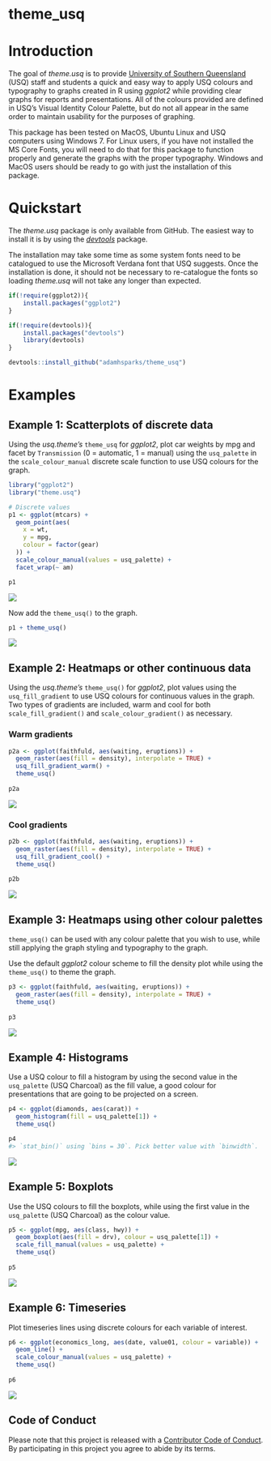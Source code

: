 theme\_usq
================

Introduction
============

The goal of *theme.usq* is to provide [University of Southern
Queensland](https://usq.edu.au) (USQ) staff and students a quick and
easy way to apply USQ colours and typography to graphs created in R
using *ggplot2* while providing clear graphs for reports and
presentations. All of the colours provided are defined in USQ’s Visual
Identity Colour Palette, but do not all appear in the same order to
maintain usability for the purposes of graphing.

This package has been tested on MacOS, Ubuntu Linux and USQ computers
using Windows 7. For Linux users, if you have not installed the MS Core
Fonts, you will need to do that for this package to function properly
and generate the graphs with the proper typography. Windows and MacOS
users should be ready to go with just the installation of this package.

Quickstart
==========

The *theme.usq* package is only available from GitHub. The easiest way
to install it is by using the
[*devtools*](https://github.com/hadley/devtools) package.

The installation may take some time as some system fonts need to be
catalogued to use the Microsoft Verdana font that USQ suggests. Once the
installation is done, it should not be necessary to re-catalogue the
fonts so loading *theme.usq* will not take any longer than expected.

``` r
if(!require(ggplot2)){
    install.packages("ggplot2")
}

if(!require(devtools)){
    install.packages("devtools")
    library(devtools)
}

devtools::install_github("adamhsparks/theme_usq")
```

Examples
========

Example 1: Scatterplots of discrete data
----------------------------------------

Using the *usq.theme’s* `theme_usq` for *ggplot2*, plot car weights by
mpg and facet by `Transmission` (0 = automatic, 1 = manual) using the
`usq_palette` in the `scale_colour_manual` discrete scale function to
use USQ colours for the graph.

``` r
library("ggplot2")
library("theme.usq")

# Discrete values
p1 <- ggplot(mtcars) +
  geom_point(aes(
    x = wt,
    y = mpg,
    colour = factor(gear)
  )) +
  scale_colour_manual(values = usq_palette) +
  facet_wrap(~ am)

p1
```

![](README-unnamed-chunk-3-1.png)

Now add the `theme_usq()` to the graph.

``` r
p1 + theme_usq()
```

![](README-unnamed-chunk-4-1.png)

Example 2: Heatmaps or other continuous data
--------------------------------------------

Using the *usq.theme’s* `theme_usq()` for *ggplot2*, plot values using
the `usq_fill_gradient` to use USQ colours for continuous values in the
graph. Two types of gradients are included, warm and cool for both
`scale_fill_gradient()` and `scale_colour_gradient()` as necessary.

### Warm gradients

``` r
p2a <- ggplot(faithfuld, aes(waiting, eruptions)) +
  geom_raster(aes(fill = density), interpolate = TRUE) +
  usq_fill_gradient_warm() +
  theme_usq()
  
p2a
```

![](README-unnamed-chunk-5-1.png)

### Cool gradients

``` r
p2b <- ggplot(faithfuld, aes(waiting, eruptions)) +
  geom_raster(aes(fill = density), interpolate = TRUE) +
  usq_fill_gradient_cool() +
  theme_usq()
  
p2b
```

![](README-unnamed-chunk-6-1.png)

Example 3: Heatmaps using other colour palettes
-----------------------------------------------

`theme_usq()` can be used with any colour palette that you wish to use,
while still applying the graph styling and typography to the graph.

Use the default *ggplot2* colour scheme to fill the density plot while
using the `theme_usq()` to theme the graph.

``` r
p3 <- ggplot(faithfuld, aes(waiting, eruptions)) +
  geom_raster(aes(fill = density), interpolate = TRUE) +
  theme_usq()
  
p3
```

![](README-unnamed-chunk-7-1.png)

Example 4: Histograms
---------------------

Use a USQ colour to fill a histogram by using the second value in the
`usq_palette` (USQ Charcoal) as the fill value, a good colour for
presentations that are going to be projected on a screen.

``` r
p4 <- ggplot(diamonds, aes(carat)) +
  geom_histogram(fill = usq_palette[1]) +
  theme_usq()

p4
#> `stat_bin()` using `bins = 30`. Pick better value with `binwidth`.
```

![](README-unnamed-chunk-8-1.png)

Example 5: Boxplots
-------------------

Use the USQ colours to fill the boxplots, while using the first value in
the `usq_palette` (USQ Charcoal) as the colour value.

``` r
p5 <- ggplot(mpg, aes(class, hwy)) +
  geom_boxplot(aes(fill = drv), colour = usq_palette[1]) +
  scale_fill_manual(values = usq_palette) +
  theme_usq()
  
p5
```

![](README-unnamed-chunk-9-1.png)

Example 6: Timeseries
---------------------

Plot timeseries lines using discrete colours for each variable of
interest.

``` r
p6 <- ggplot(economics_long, aes(date, value01, colour = variable)) +
  geom_line() +
  scale_colour_manual(values = usq_palette) +
  theme_usq()
  
p6
```

![](README-unnamed-chunk-10-1.png)

Code of Conduct
---------------

Please note that this project is released with a [Contributor Code of
Conduct](CONDUCT.md). By participating in this project you agree to
abide by its terms.
